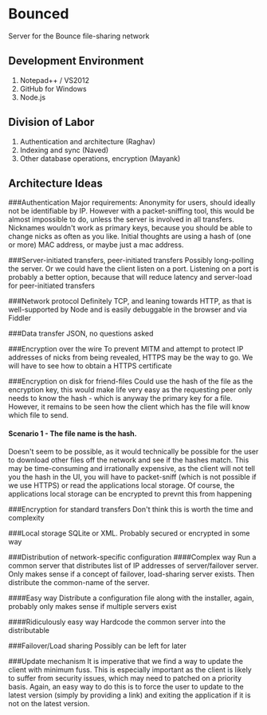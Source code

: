 Bounced
=======

Server for the Bounce file-sharing network

Development Environment
-----------------------
1. Notepad++ / VS2012
2. GitHub for Windows
3. Node.js

Division of Labor
-----------------
1. Authentication and architecture (Raghav)
2. Indexing and sync (Naved)
3. Other database operations, encryption (Mayank)

Architecture Ideas
------------------
###Authentication
Major requirements: Anonymity for users, should ideally not be identifiable by IP. However with a packet-sniffing tool, this would be almost impossible to do, unless the server is involved in all transfers.
Nicknames wouldn't work as primary keys, because you should be able to change nicks as often as you like. Initial thoughts are using a hash of (one or more) MAC address, or maybe just a mac address.

###Server-initiated transfers, peer-initiated transfers
Possibly long-polling the server. Or we could have the client listen on a port. Listening on a port is probably a better option, because that will reduce latency and server-load for peer-initiated transfers

###Network protocol
Definitely TCP, and leaning towards HTTP, as that is well-supported by Node and is easily debuggable in the browser and via Fiddler

###Data transfer
JSON, no questions asked

###Encryption over the wire
To prevent MITM and attempt to protect IP addresses of nicks from being revealed, HTTPS may be the way to go. We will have to see how to obtain a HTTPS certificate

###Encryption on disk for friend-files
Could use the hash of the file as the encryption key, this would make life very easy as the requesting peer only needs to know the hash - which is anyway the primary key for a file. However, it remains to be seen how the client which has the file will know which file to send.

#### Scenario 1 - The file name is the hash.
Doesn't seem to be possible, as it would technically be possible for the user to download other files off the network and see if the hashes match. This may be time-consuming and irrationally expensive, as the client will not tell you the hash in the UI, you will have to packet-sniff (which is not possible if we use HTTPS) or read the applications local storage. Of course, the applications local storage can be encrypted to prevnt this from happening

###Encryption for standard transfers
Don't think this is worth the time and complexity

###Local storage
SQLite or XML. Probably secured or encrypted in some way

###Distribution of network-specific configuration
####Complex way
Run a common server that distributes list of IP addresses of server/failover server. Only makes sense if a concept of failover, load-sharing server exists. Then distribute the common-name of the server.

####Easy way
Distribute a configuration file along with the installer, again, probably only makes sense if multiple servers exist

####Ridiculously easy way
Hardcode the common server into the distributable

###Failover/Load sharing
Possibly can be left for later

###Update mechanism
It is imperative that we find a way to update the client with minimum fuss. This is especially important as the client is likely to suffer from security issues, which may need to patched on a priority basis.
Again, an easy way to do this is to force the user to update to the latest version (simply by providing a link) and exiting the application if it is not on the latest version.